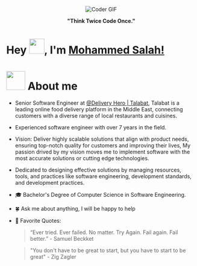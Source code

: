 <p align="center">
 <img src="./giphy.gif" alt="Coder GIF" width="auto" height="auto">
</p>

<div align="center">

**"Think Twice Code Once."**

</div>

# Hey <img src="./wave.gif" width="40px" height="40px">, I'm [Mohammed Salah!](https://www.linkedin.com/in/abosalah/)


# <img src="https://media.giphy.com/media/VgCDAzcKvsR6OM0uWg/giphy.gif" width="50" draggable="false" > About me

- Senior Software Engineer at <a href="https://www.linkedin.com/company/talabat-com/"> @Delivery Hero | Talabat</a>, Talabat is a leading online food delivery platform in the Middle East, connecting customers with a diverse range of local restaurants and cuisines.
- Experienced software engineer with over 7 years in the field.

- Vision: Deliver highly scalable solutions that align with product needs, ensuring top-notch quality for customers and improving their lives, My passion drived by my vision moves me to implement software with the most accurate solutions or cutting edge technologies.

- Dedicated to designing effective solutions by managing resources, tools, and practices like software engineering, development standards, and development practices.

- 🎓 Bachelor's Degree of Computer Science in Software Engineering.

- 🍀 Ask me about anything, I will be happy to help


- 💬 Favorite Quotes:

  > “Ever tried. Ever failed. No matter. Try Again. Fail again. Fail better.” - Samuel Beckket

  > "You don't have to be great to start, but you have to start to be great"  - Zig Zagler

